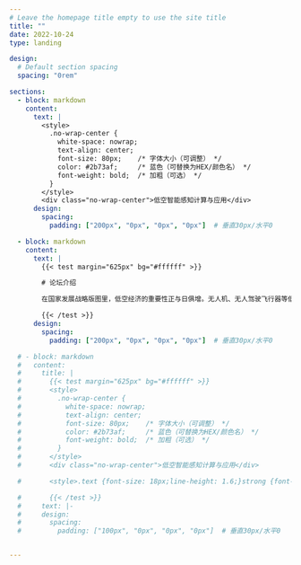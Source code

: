 ```yaml
---
# Leave the homepage title empty to use the site title
title: ""
date: 2022-10-24
type: landing

design:
  # Default section spacing
  spacing: "0rem"

sections:
  - block: markdown
    content:
      text: |
        <style>
          .no-wrap-center {
            white-space: nowrap; 
            text-align: center;
            font-size: 80px;    /* 字体大小（可调整） */
            color: #2b73af;     /* 蓝色（可替换为HEX/颜色名） */
            font-weight: bold;  /* 加粗（可选） */
          }
        </style>
        <div class="no-wrap-center">低空智能感知计算与应用</div>
      design:
        spacing:
          padding: ["200px", "0px", "0px", "0px"]  # 垂直30px/水平0

  - block: markdown
    content:
      text: |
        {{< test margin="625px" bg="#ffffff" >}}

        # 论坛介绍

        在国家发展战略版图里，低空经济的重要性正与日俱增。无人机、无人驾驶飞行器等低空飞行器技术日新月异，推动低空空域逐步跃升为城市管理革新与经济发展的全新增长点，智能感知技术正在成为保障低空空域活动安全、有序管理的关键。低空环境复杂、目标特性差异大，导致视觉、电磁等多模态感知数据杂，低空场景急需开展感知计算方法和关键技术研究，支撑空地海目标的精细识别和低空环境的精准理解。“低空智能感知计算与应用”论坛将涵盖空天遥感基础模型、开放世界目标检测跟踪、低空环境态势感知、低空智能服务应用实践等前沿议题，促进学术交流与产业合作，共同探索低空智能感知的新机遇与挑战。

        {{< /test >}}
      design:
        spacing:
          padding: ["200px", "0px", "0px", "0px"]  # 垂直30px/水平0

  # - block: markdown
  #   content:
  #     title: |
  #       {{< test margin="625px" bg="#ffffff" >}}
  #       <style>
  #         .no-wrap-center {
  #           white-space: nowrap; 
  #           text-align: center;
  #           font-size: 80px;    /* 字体大小（可调整） */
  #           color: #2b73af;     /* 蓝色（可替换为HEX/颜色名） */
  #           font-weight: bold;  /* 加粗（可选） */
  #         }
  #       </style>
  #       <div class="no-wrap-center">低空智能感知计算与应用</div>

  #       <style>.text {font-size: 18px;line-height: 1.6;}strong {font-weight: bold;color: red;}</style><div class="text">在国家发展战略版图里，低空经济的重要性正与日俱增。无人机、无人驾驶飞行器等低空飞行器技术日新月异，推动低空空域逐步跃升为城市管理革新与经济发展的全新增长点，智能感知技术正在成为保障低空空域活动安全、有序管理的关键。低空环境复杂、目标特性差异大，导致视觉、电磁等多模态感知数据杂，低空场景急需开展感知计算方法和关键技术研究，支撑空地海目标的精细识别和低空环境的精准理解。“低空智能感知计算与应用”论坛将涵盖空天遥感基础模型、开放世界目标检测跟踪、低空环境态势感知、低空智能服务应用实践等前沿议题，促进学术交流与产业合作，共同探索低空智能感知的新机遇与挑战。</div>

  #       {{< /test >}}
  #     text: |-
  #     design:
  #       spacing:
  #         padding: ["100px", "0px", "0px", "0px"]  # 垂直30px/水平0


---
```

